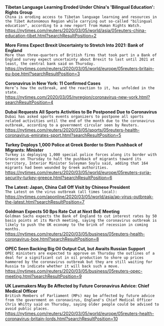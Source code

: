 **Tibetan Language Learning Eroded Under China's 'Bilingual Education': Rights Group**\
`China is eroding access to Tibetan language learning and resources in the Tibet Autonomous Region while carrying out so-called "bilingual education", according to a new report from Human Rights Watch.`\
https://nytimes.com/reuters/2020/03/05/world/asia/05reuters-china-education-tibet.html?searchResultPosition=2

**More Firms Expect Brexit Uncertainty to Stretch Into 2021: Bank of England**\
`More than three-quarters of British firms that took part in a Bank of England survey expect uncertainty about Brexit to last until 2021 at least, the central bank said on Thursday.`\
https://nytimes.com/reuters/2020/03/05/world/europe/05reuters-britain-eu-boe.html?searchResultPosition=3

**Coronavirus in New York: 11 Confirmed Cases**\
`Here’s how the outbreak, and the reaction to it, has unfolded in the state.`\
https://nytimes.com/2020/03/05/nyregion/coronavirus-new-york.html?searchResultPosition=4

**Dubai Requests All Sports Activities to Be Postponed Due to Coronavirus**\
`Dubai has asked sports events organizers to postpone all sports related activities until the end of the month due to the coronavirus outbreak, according to a government circular seen by Reuters. `\
https://nytimes.com/reuters/2020/03/05/sports/05reuters-health-coronavirus-emirates-sport.html?searchResultPosition=5

**Turkey Deploys 1,000 Police at Greek Border to Stem Pushback of Migrants: Minister**\
`Turkey is deploying 1,000 special police forces along its border with Greece on Thursday to halt the pushback of migrants toward its territory, Interior Minister Suleyman Soylu said, adding that 164 migrants had been wounded by Greek authorities.`\
https://nytimes.com/reuters/2020/03/05/world/europe/05reuters-syria-security-turkey-greece.html?searchResultPosition=6

**The Latest: Japan, China Call Off Visit by Chinese President**\
`The Latest on the virus outbreak (all times local):`\
https://nytimes.com/aponline/2020/03/05/world/asia/ap-virus-outbreak-the-latest.html?searchResultPosition=7

**Goldman Expects 50 Bps Rate Cut at Next BoE Meeting**\
`Goldman Sachs expects the Bank of England to cut interest rates by 50 basis points at its March meeting, saying the coronavirus outbreak is likely to push the UK economy to the brink of recession in coming months.`\
https://nytimes.com/reuters/2020/03/05/business/05reuters-health-coronavirus-boe.html?searchResultPosition=8

**OPEC Seen Backing Big Oil Output Cut, but Awaits Russian Support**\
`OPEC ministers are expected to approve on Thursday the outlines of a deal for a significant cut in oil production to shore up prices hammered by the coronavirus outbreak but they are still waiting for Russia to indicate whether it will back such a move.`\
https://nytimes.com/reuters/2020/03/05/business/05reuters-opec-meeting.html?searchResultPosition=9

**UK Lawmakers May Be Affected by Future Coronavirus Advice: Chief Medical Officer**\
`British Members of Parliament (MPs) may be affected by future advice from the government on coronavirus, England's Chief Medical Officer Chris Whitty said on Thursday, saying older people could be advised to avoid public places.`\
https://nytimes.com/reuters/2020/03/05/world/europe/05reuters-health-coronavirus-britain-lords.html?searchResultPosition=10

